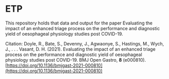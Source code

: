 # ETP

This repository holds that data and output for the paper Evaluating the impact of an enhanced triage process on the performance and diagnostic yield of oesophageal physiology studies post COVID-19.

Citation: Doyle, R., Bate, S., Devenny, J., Agwaonye, S., Hastings, M., Wych, J., . . . Vasant, D. H. (2021). Evaluating the impact of an enhanced triage process on the performance and diagnostic yield of oesophageal physiology studies post COVID-19. BMJ Open Gastro, **8** (e000810). [https://doi.org/10.1136/bmjgast-2021-000810](https://doi.org/10.1136/bmjgast-2021-000810) 


